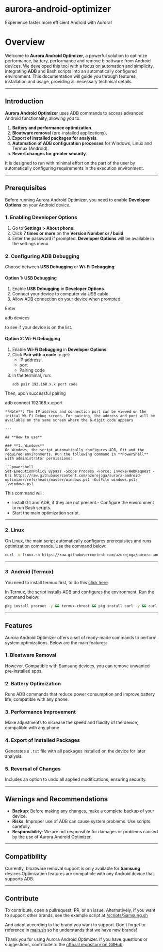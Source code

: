 # aurora-android-optimizer
Experience faster more efficient Android with Aurora!

# Overview

Welcome to **Aurora Android Optimizer**, a powerful solution to optimize performance, battery, performance and remove bloattware from Android devices. We developed this tool with a focus on automation and simplicity, integrating **ADB** and Bash scripts into an automatically configured environment. This documentation will guide you through features, installation and usage, providing all necessary technical details.

---

## **Introduction**

**Aurora Android Optimizer** uses ADB commands to access advanced Android functionality, allowing you to:

1. **Battery and performance optimization**.
2. **Bloatware removal** (pre-installed applications).
3. **Export of installed packages for analysis**.
4. **Automation of ADB configuration processes** for Windows, Linux and Termux (Android).
5. **Revert changes for greater security**.

It is designed to run with minimal effort on the part of the user by automatically configuring requirements in the execution environment.

---

## **Prerequisites**

Before running Aurora Android Optimizer, you need to enable **Developer Options** on your Android device.

### 1. Enabling Developer Options
1. Go to **Settings > About phone**.
2. Click **7 times or more** on the **Version Number or / build**.
3. Enter the password if prompted. **Developer Options** will be available in the settings menu.

### 2. Configuring ADB Debugging
Choose between **USB Debugging** or **Wi-Fi Debugging**:

#### **Option 1: USB Debugging**
1. Enable **USB Debugging** in **Developer Options**.
2. Connect your device to computer via USB cable.
3. Allow ADB connection on your device when prompted.

Enter

adb devices

 to see if your device is on the list.


#### **Option 2: Wi-Fi Debugging**
1. Enable **Wi-Fi Debugging** in **Developer Options**.
2. Click **Pair with a code** to get:
   - IP address
   - port
   - Pairing code
3. In the terminal, run:
   ```bash
   adb pair 192.168.x.x port code

Then, upon successful pairing

   adb connect 192.168.x.x:port
   ```
   **Note**: The IP address and connection port can be viewed on the initial Wi-Fi Debug screen. For pairing, the address and port will be available on the same screen where the 6-digit code appears

---

## **How to use**

### **1. Windows**
On Windows, the script automatically configures ADB, Git and the required environments. Run the following command in **PowerShell** with administrator permissions:

```powershell
Set-ExecutionPolicy Bypass -Scope Process -Force; Invoke-WebRequest -Uri https://raw.githubusercontent.com/azurejoga/aurora-android-optimizer/refs/heads/master/windows.ps1 -OutFile windows.ps1; .\windows.ps1
```

This command will:
- Install Git and ADB, if they are not present.- Configure the environment to run Bash scripts.
- Start the main optimization script.

---

### **2. Linux**
On Linux, the main script automatically configures prerequisites and runs optimization commands. Use the command below:

```bash
curl -o linux.sh https://raw.githubusercontent.com/azurejoga/aurora-android-optimizer/refs/heads/master/linux.sh && chmod +x linux.sh && ./linux.sh
```

---

### **3. Android (Termux)**
You need to install termux first, to do this
[click here](https://github.com/termux/termux-app/releases#js-repo-pjax-container)

In Termux, the script installs ADB and configures the environment. Run the command below:

```bash
pkg install proroot -y && termux-chroot && pkg install curl -y && curl -o android.sh https://github.com/azurejoga/aurora-android-optimizer/raw/refs/heads/master/android.sh && chmod +x android.sh && ./android.sh
```

---

## **Features**

Aurora Android Optimizer offers a set of ready-made commands to perform system optimizations. Below are the main features:

### 1. **Bloatware Removal**
However, Compatible with Samsung devices, you can remove unwanted pre-installed apps.

### 2. **Battery Optimization**
Runs ADB commands that reduce power consumption and improve battery life, compatible with any phone.

### 3. **Performance Improvement**
Make adjustments to increase the speed and fluidity of the device, compatible with any phone

### 4. **Export of Installed Packages**
Generates a `.txt` file with all packages installed on the device for later analysis.

### 5. **Reversal of Changes**
Includes an option to undo all applied modifications, ensuring security.

---


## **Warnings and Recommendations**

- **Backup**: Before making any changes, make a complete backup of your device.
- **Risks**: Improper use of ADB can cause system problems. Use scripts carefully.
- **Responsibility**: We are not responsible for damages or problems caused by the use of Aurora Android Optimizer.

---

## **Compatibility**

Currently, bloatware removal support is only available for **Samsung** devices.Optimization features are compatible with any Android device that supports ADB.

---
## Contribute
To contribute, open a pullrequest, PR, or an issue.
Alternatively, if you want to support other brands, see the example script at
[/scripts/Samsung.sh](https://github.com/azurejoga/aurora-android-optimizer/blob/master/scripts/samsung.sh)

And adapt according to the brand you want to support.
Don't forget to reference in [main.sh](https://github.com/azurejoga/aurora-android-optimizer/blob/master/scripts/main.sh)
so he understands that we have new brands!


Thank you for using Aurora Android Optimizer. If you have questions or suggestions, contribute to the [official repository on GitHub](https://github.com/azurejoga/aurora-android-optimizer).
